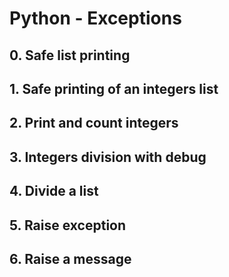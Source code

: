 # Python - Exceptions

## 0. Safe list printing
## 1. Safe printing of an integers list
## 2. Print and count integers
## 3. Integers division with debug
## 4. Divide a list
## 5. Raise exception
## 6. Raise a message